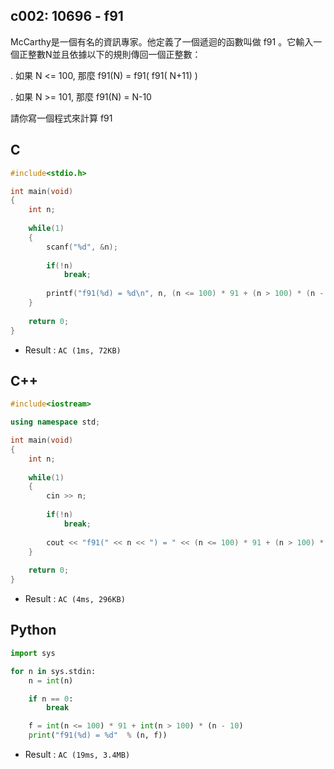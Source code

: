 ## c002: 10696 - f91
McCarthy是一個有名的資訊專家。他定義了一個遞迴的函數叫做 f91 。它輸入一個正整數N並且依據以下的規則傳回一個正整數：

. 如果 N <= 100, 那麼 f91(N) = f91( f91( N+11) )

. 如果 N >= 101, 那麼 f91(N) = N-10

請你寫一個程式來計算 f91

## C
```C
#include<stdio.h>

int main(void)
{
	int n;
	
	while(1)
	{
		scanf("%d", &n);
		
		if(!n)
			break;
		
		printf("f91(%d) = %d\n", n, (n <= 100) * 91 + (n > 100) * (n - 10));
	}	
		
	return 0;
}
```
 * Result : `AC (1ms, 72KB)`

## C++
```C++
#include<iostream>

using namespace std;

int main(void)
{
	int n;
	
	while(1)
	{
		cin >> n;
		
		if(!n)
			break;
		
		cout << "f91(" << n << ") = " << (n <= 100) * 91 + (n > 100) * (n - 10) << endl;
	}
	
	return 0;	
}
```
 * Result : `AC (4ms, 296KB)`

## Python
```python
import sys

for n in sys.stdin:
    n = int(n)

    if n == 0:
        break

    f = int(n <= 100) * 91 + int(n > 100) * (n - 10)
    print("f91(%d) = %d"  % (n, f))
```

 * Result : `AC (19ms, 3.4MB)`
